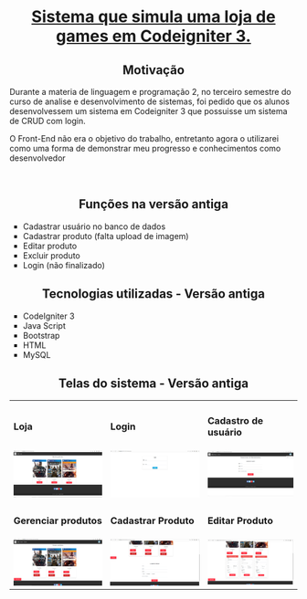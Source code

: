 <center><h1><u>Sistema que simula uma loja de games em Codeigniter 3.</u></h2></center> 
	<center><h2>Motivação</h2></center>
		<p>Durante a materia de linguagem e programação 2, no terceiro semestre do curso de analise e desenvolvimento de sistemas,
		foi pedido que os alunos desenvolvessem um sistema em Codeigniter 3 que possuisse um sistema de CRUD com login.</p>
		<p>O Front-End não era o objetivo  do trabalho, entretanto agora o utilizarei como uma forma de demonstrar meu progresso e conhecimentos como desenvolvedor</p>
		</br>
	<center>
		<h2>Funções na versão antiga</h2>
	</center>
		<ul type="square">
			<li>Cadastrar usuário no banco de dados</li>
			<li>Cadastrar produto (falta upload de imagem)</li>
			<li>Editar produto</li>
			<li>Excluir produto</li>
			<li>Login (não finalizado)</li>
		</ul>
	<center>
		<h2>Tecnologias utilizadas - Versão antiga</h2>
</center>
		<ul type="square">
			<li>CodeIgniter 3</li>
			<li>Java Script</li>
			<li>Bootstrap</li>
			<li>HTML</li>
			<li>MySQL</li>
		</ul>
		<center>
				<h2>Telas do sistema - Versão antiga</h2>
			</center>
		<table border="0px">
			<tr>
				<td><h3>Loja</h3></td>
				<td><h3>Login</h3></td>
				<td><h3>Cadastro de usuário</h3></td>
			</tr>
			<tr>
				<td><img src="/imagens/printssitema/loja.png"/></td>
				<td><img src="/imagens/printssitema/login.png"/></td>
				<td><img src="/imagens/printssitema/register.png"/></td>
			</tr>
			<tr>
				<td><h3>Gerenciar produtos</h3></td>
				<td><h3>Cadastrar Produto</h3></td>
				<td><h3>Editar Produto</h3></td>
			</tr>
			<tr>
				<td><img src="/imagens/printssitema/gerenciaProduto.png"/></td>
				<td><img src="/imagens/printssitema/gerenciaProdutoCadastra.png"/></td>
				<td><img src="/imagens/printssitema/gerenciaProdutoEditar.png"/></td>
			</tr>
			</table> 
